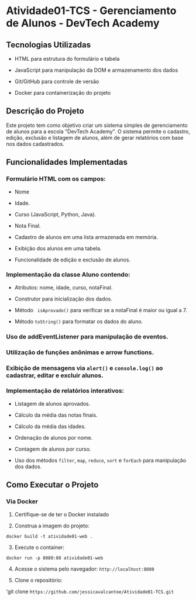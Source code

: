 # Atividade01-TCS  -  Gerenciamento de Alunos - DevTech Academy

## Tecnologias Utilizadas

* HTML para estrutura do formulário e tabela
+ JavaScript para manipulação da DOM e armazenamento dos dados
* Git/GitHub para controle de versão
+ Docker para containerização do projeto

## Descrição do Projeto

Este projeto tem como objetivo criar um sistema simples de gerenciamento de alunos para a escola "DevTech Academy". O sistema permite o cadastro, edição, exclusão e listagem de alunos, além de gerar relatórios com base nos dados cadastrados.

## Funcionalidades Implementadas

### Formulário HTML com os campos:

+ Nome
* Idade.
+ Curso (JavaScript, Python, Java).
* Nota Final.
+ Cadastro de alunos em uma lista armazenada em memória.
* Exibição dos alunos em uma tabela.
+ Funcionalidade de edição e exclusão de alunos.

### Implementação da classe Aluno contendo:

* Atributos: nome, idade, curso, notaFinal.
+ Construtor para inicialização dos dados.
* Método ` isAprovado()` para verificar se a notaFinal é maior ou igual a 7.
+ Método `toString()` para formatar os dados do aluno.

### Uso de addEventListener para manipulação de eventos.

### Utilização de funções anônimas e arrow functions.

### Exibição de mensagens via `alert()` e `console.log()` ao cadastrar, editar e excluir alunos.

### Implementação de relatórios interativos:

* Listagem de alunos aprovados.
+ Cálculo da média das notas finais.
* Cálculo da média das idades.
+ Ordenação de alunos por nome.
* Contagem de alunos por curso.

* Uso dos métodos `filter`, `map`, `reduce`, `sort` e `forEach` para manipulação dos dados.

## Como Executar o Projeto

 ### Via Docker

1. Certifique-se de ter o Docker instalado

2. Construa a imagem do projeto:

`docker build -t atividade01-web .`

3. Execute o container:

`docker run -p 8080:80 atividade01-web`

4. Acesse o sistema pelo navegador: `http://localhost:8080`
  
5. Clone o repositório:

'git clone `https://github.com/jessicavalcantee/Atividade01-TCS.git`

